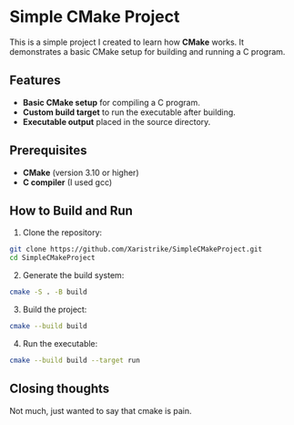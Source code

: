 # Simple CMake Project

This is a simple project I created to learn how **CMake** works. It demonstrates a basic CMake setup for building and running a C program.

## Features

- **Basic CMake setup** for compiling a C program.
- **Custom build target** to run the executable after building.
- **Executable output** placed in the source directory.

## Prerequisites

- **CMake** (version 3.10 or higher)
- **C compiler** (I used gcc)

## How to Build and Run

1. Clone the repository:
```bash
git clone https://github.com/Xaristrike/SimpleCMakeProject.git
cd SimpleCMakeProject
```

2. Generate the build system:
```bash
cmake -S . -B build
```

3. Build the project:
```bash
cmake --build build
```

4. Run the executable:
```bash
cmake --build build --target run
```

## Closing thoughts

Not much, just wanted to say that cmake is pain.
